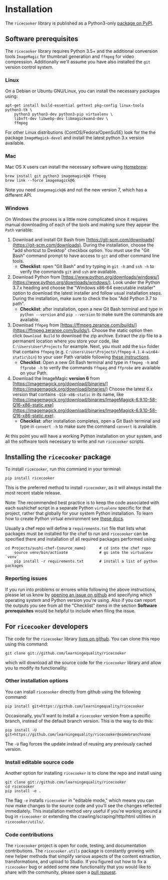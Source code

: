Installation
============
The `ricecooker` library is published as a Python3-only [package on PyPI](https://pypi.python.org/pypi/ricecooker).


Software prerequisites
----------------------
The `ricecooker` library requires Python 3.5+ and the additional conversion tools
`ImageMagic` for thumbnail generation and `ffmpeg` for video compression.
Additionally we'll assume you have also installed the `git` version control system.


### Linux
On a Debian or Ubuntu GNU/Linux, you can install the necessary packages using:

    apt-get install build-essential gettext pkg-config linux-tools python3-tk \
        python3 python3-dev python3-pip virtualenv \
        libxft-dev libwebp-dev libmagickwand-dev \
        ffmpeg

For other Linux distributions (ContOS/Fedora/OpenSuSE) look for the the package
`ImageMagick-devel` and install the latest python 3.x version available.


### Mac
Mac OS X users can install the necessary software using [Homebrew](https://brew.sh/):

    brew install git python3 imagemagick@6 ffmpeg
    brew link --force imagemagick@6

Note you need `imagemagick@6` and not the new version 7, which has a different API.


### Windows
On Windows the process is a little more complicated since it requires manual
downloading of each of the tools and making sure they appear the `Path` variable:

1. Download and install Git Bash from [https://git-scm.com/downloads](https://git-scm.com/downloads).
   During the installation, choose the "add shortcut to Desktop" checkbox option.
   You must use the "Git Bash" command prompt to have access to `git` and other
   command line tools.
     - **Checklist**: open "Git Bash" and try typing in `git -h` and `ssh -h` to verify the
       commands `git` and `ssh` are available.
2. Download Python from [https://www.python.org/downloads/windows/](https://www.python.org/downloads/windows/).
   Look under the Python 3.7.x heading and choose the "Windows x86-64 executable installer"
   option to download the latest installer and follow usual installation steps.
   During the installation, make sure to check the box "Add Python 3.7 to path".
     - **Checklist**: after installation, open a new Git Bash terminal and type in
       `python --version` and `pip --version` to make sure the commands are available.
3. Download `ffmpeg` from [https://ffmpeg.zeranoe.com/builds/](https://ffmpeg.zeranoe.com/builds/).
   Choose the static option then click `Download Build` to download the zip archive.
   Extract the zip file to a permanent location where you store your code,
   like `C:\Users\User\Projects` for example. Next, you must add the `bin` folder
   that contains `ffmpeg` (e.g. `C:\Users\User\Projects\ffmpeg-4.1.4-win64-static\bin`)
   to your user Path variable following [these instructions](https://www.computerhope.com/issues/ch000549.htm).
     - **Checklist**: Open a new Git Bash terminal and type in `ffmpeg -h` and `ffprobe -h`
       to verify the commands `ffmpeg` and `ffprobe` are available on your Path.
4. Download the ImageMagic **version 6** from [https://imagemagick.org/download/binaries/](https://imagemagick.org/download/binaries/)
   Choose the latest 6.x version that contains `-Q16-x86-static` in its name,
   like [https://imagemagick.org/download/binaries/ImageMagick-6.9.10-58-Q16-x86-static.exe](https://imagemagick.org/download/binaries/ImageMagick-6.9.10-58-Q16-x86-static.exe).
     - **Checklist**: after installation completes, open a Git Bash terminal and
       type in `convert -h` to make sure the command `convert` is available.

At this point you will have a working Python installation on your system, and
all the software tools necessary to write and run `ricecooker` scripts.



Installing the `ricecooker` package
-----------------------------------
To install `ricecooker`, run this command in your terminal:

    pip install ricecooker

This is the preferred method to install `ricecooker`, as it will always install
the most recent stable release.

Note: The recommended best practice is to keep the code associated with each
sushichef script in a separate Python `virtualenv` specific for that project,
rather that globally for your system Python installation. To learn how to create
Python virtual environment see [these docs](https://virtualenv.pypa.io/en/stable/userguide/).

Usually a chef repo will define a `requirements.txt` file that lists what packages
must be installed for the chef to run and `ricecooker` can be specified there
and installation of all required packages performed using:

    cd Projects/sushi-chef-{source_name}      # cd into the chef repo
        source venv/bin/activate              # go into the virtualenv `venv`
        pip install -r requirements.txt       # install a list of python packages



### Reporting issues
If you run into problems or errores while following the above instructions,
please let us know by [opening an issue on github](https://github.com/learningequality/ricecooker/issues)
and specifying which operating system and Python version you're using.
Also if you can report the outputs you see from all the "Checklist" items in 
the section **Software prerequisites** would be helpful to include when filing the issue.










For `ricecooker` developers
---------------------------
The code for the `ricecooker` library [lives on github](https://github.com/learningequality/ricecooker).
You can clone this repo using this command:

    git clone git://github.com/learningequality/ricecooker

which will download all the source code for the `ricecooker` library and allow
you to modify its functionality.



### Other installation options

You can install `ricecooker` directly from github using the following command:

    pip install git+https://github.com/learningequality/ricecooker

Occasionally, you'll want to install a `ricecooker` version from a specific branch,
instead of the default branch version. This is the way to do this:

    pip install -U git+https://github.com/learningequality/ricecooker@somebranchname

The `-U` flag forces the update instead of reusing any previously cached version.


### Install editable source code
Another option for installing `ricecooker` is to clone the repo and install using

    git clone git://github.com/learningequality/ricecooker
    cd ricecooker
    pip install -e .

The flag `-e` installs `ricecooker` in "editable mode," which means you can now
make changes to the source code and you'll see the changes reflected immediately.
This installation method very useful if you're working around a bug in `ricecooker`
or extending the crawling/scraping/http/html utilities in `ricecooker/utils/`.


### Code contributions
The `ricecooker` project is open for code, testing, and documentation contributions.
The `ricecooker.utils` package is constantly growing with new helper methods that
simplify various aspects of the content extraction, transformations, and upload to Studio.
If you figured out how to fix a `ricecooker` bug or added some new functionality
that you would like to share with the community, please open a
[pull request](https://github.com/learningequality/ricecooker/pulls).



